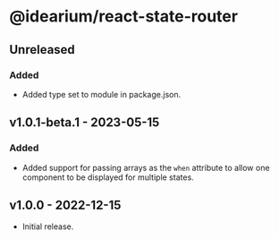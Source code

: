 # @idearium/react-state-router

## Unreleased

### Added

-   Added type set to module in package.json.

## v1.0.1-beta.1 - 2023-05-15

### Added

-   Added support for passing arrays as the `when` attribute to allow one component to be displayed for multiple states.

## v1.0.0 - 2022-12-15

-   Initial release.
